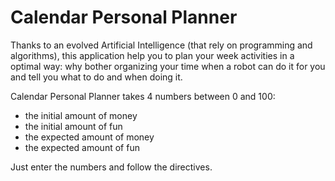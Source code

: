 # Calendar Personal Planner

Thanks to an evolved Artificial Intelligence (that rely on programming and algorithms), this application help you to plan your week activities in a optimal way: why bother organizing your time when a robot can do it for you and tell you what to do and when doing it.

Calendar Personal Planner takes 4 numbers between 0 and 100:

* the initial amount of money
* the initial amount of fun
* the expected amount of money
* the expected amount of fun

Just enter the numbers and follow the directives.
